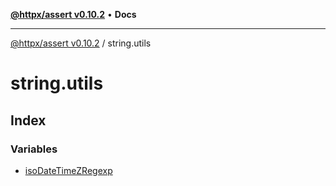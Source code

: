 [**@httpx/assert v0.10.2**](../README.md) • **Docs**

***

[@httpx/assert v0.10.2](../README.md) / string.utils

# string.utils

## Index

### Variables

- [isoDateTimeZRegexp](variables/isoDateTimeZRegexp.md)
